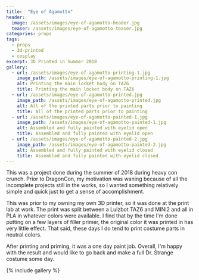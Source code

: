 ```yaml
---
title:  "Eye of Agamotto"
header:
  image: /assets/images/eye-of-agamotto-header.jpg
  teaser: /assets/images/eye-of-agamotto-teaser.jpg
categories: props
tags:
  - props
  - 3d-printed
  - cosplay
excerpt: 3D Printed in Summer 2018
gallery:
  - url: /assets/images/eye-of-agamotto-printing-1.jpg
    image_path: /assets/images/eye-of-agamotto-printing-1.jpg
    alt: Printing the main locket body on TAZ6
    title: Printing the main locket body on TAZ6
  - url: /assets/images/eye-of-agamotto-printed.jpg
    image_path: /assets/images/eye-of-agamotto-printed.jpg
    alt: All of the printed parts prior to painting
    title: All of the printed parts prior to painting
  - url: /assets/images/eye-of-agamotto-painted-1.jpg
    image_path: /assets/images/eye-of-agamotto-painted-1.jpg
    alt: Assembled and fully painted with eyelid open
    title: Assembled and fully painted with eyelid open
  - url: /assets/images/eye-of-agamotto-painted-2.jpg
    image_path: /assets/images/eye-of-agamotto-painted-2.jpg
    alt: Assembled and fully painted with eyelid closed
    title: Assembled and fully painted with eyelid closed
---
```


This was a project done during the summer of 2018 during heavy con crunch.
Prior to DragonCon, my motivation was waning because of all the incomplete
projects still in the works, so I wanted something relatively simple and quick
just to get a sense of accomplishment.

This was prior to my owning my own 3D printer, so it was done at the print lab
at work. The print was split between a Lulzbot TAZ6 and MINI2 and all in PLA in
whatever colors were available. I find that by the time I'm done putting on a
few layers of filler primer, the original color it was printed in has very
little effect. That said, these days I do tend to print costume parts in neutral
colors.

After printing and priming, it was a one day paint job. Overall, I'm happy with the result
and would like to go back and make a full Dr. Strange costume some day.

{% include gallery %}
